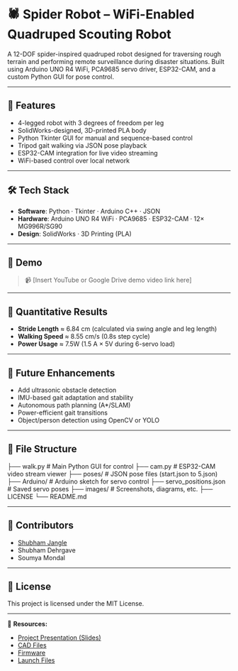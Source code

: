 # 🕷️ Spider Robot – WiFi-Enabled Quadruped Scouting Robot

A 12-DOF spider-inspired quadruped robot designed for traversing rough terrain and performing remote surveillance during disaster situations. Built using Arduino UNO R4 WiFi, PCA9685 servo driver, ESP32-CAM, and a custom Python GUI for pose control.

---

## 🚀 Features

- 4-legged robot with 3 degrees of freedom per leg
- SolidWorks-designed, 3D-printed PLA body
- Python Tkinter GUI for manual and sequence-based control
- Tripod gait walking via JSON pose playback
- ESP32-CAM integration for live video streaming
- WiFi-based control over local network

---

## 🛠️ Tech Stack

- **Software**: Python · Tkinter · Arduino C++ · JSON
- **Hardware**: Arduino UNO R4 WiFi · PCA9685 · ESP32-CAM · 12× MG996R/SG90
- **Design**: SolidWorks · 3D Printing (PLA)

---

## 📸 Demo

> 📹 [Insert YouTube or Google Drive demo video link here]

---

## 📐 Quantitative Results

- **Stride Length** ≈ 6.84 cm (calculated via swing angle and leg length)
- **Walking Speed** ≈ 8.55 cm/s (0.8s step cycle)
- **Power Usage** ≈ 7.5W (1.5 A × 5V during 6-servo load)

---

## 🧠 Future Enhancements

- Add ultrasonic obstacle detection
- IMU-based gait adaptation and stability
- Autonomous path planning (A*/SLAM)
- Power-efficient gait transitions
- Object/person detection using OpenCV or YOLO

---

## 📁 File Structure
├── walk.py # Main Python GUI for control
├── cam.py # ESP32-CAM video stream viewer
├── poses/ # JSON pose files (start.json to 5.json)
├── Arduino/ # Arduino sketch for servo control
├── servo_positions.json # Saved servo poses
├── images/ # Screenshots, diagrams, etc.
├── LICENSE
└── README.md


---

## 👥 Contributors

- [Shubham Jangle](https://github.com/Shubh131102)  
- Shubham Dehrgave  
- Soumya Mondal

---

## 📜 License

This project is licensed under the MIT License.

---

📂 **Resources:**  
- [Project Presentation (Slides)](docs/Spider%20Robot%20Presentation.pptx)  
- [CAD Files](cad/)  
- [Firmware](firmware/)  
- [Launch Files](launch/) 

